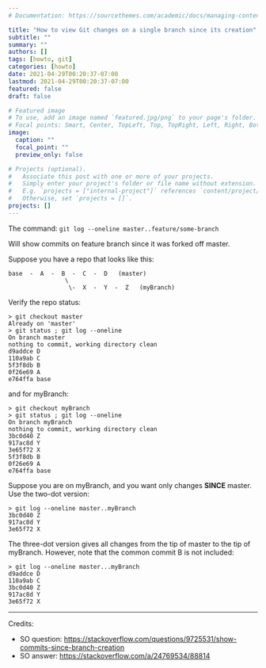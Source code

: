 ```yaml
---
# Documentation: https://sourcethemes.com/academic/docs/managing-content/

title: "How to view Git changes on a single branch since its creation"
subtitle: ""
summary: ""
authors: []
tags: [howto, git]
categories: [howto]
date: 2021-04-29T00:20:37-07:00
lastmod: 2021-04-29T00:20:37-07:00
featured: false
draft: false

# Featured image
# To use, add an image named `featured.jpg/png` to your page's folder.
# Focal points: Smart, Center, TopLeft, Top, TopRight, Left, Right, BottomLeft, Bottom, BottomRight.
image:
  caption: ""
  focal_point: ""
  preview_only: false

# Projects (optional).
#   Associate this post with one or more of your projects.
#   Simply enter your project's folder or file name without extension.
#   E.g. `projects = ["internal-project"]` references `content/project/deep-learning/index.md`.
#   Otherwise, set `projects = []`.
projects: []
---
```

The command:
`git log --oneline master..feature/some-branch`

Will show commits on feature branch since it was forked off master.

Suppose you have a repo that looks like this:
```
base  -  A  -  B  -  C  -  D   (master)
                \
                 \-  X  -  Y  -  Z   (myBranch)
```

Verify the repo status:
```shell
> git checkout master
Already on 'master'
> git status ; git log --oneline
On branch master
nothing to commit, working directory clean
d9addce D
110a9ab C
5f3f8db B
0f26e69 A
e764ffa base
```

and for myBranch:

```shell
> git checkout myBranch
> git status ; git log --oneline
On branch myBranch
nothing to commit, working directory clean
3bc0d40 Z
917ac8d Y
3e65f72 X
5f3f8db B
0f26e69 A
e764ffa base
```

Suppose you are on myBranch, and you want only changes **SINCE** master. Use the two-dot version:

```shell
> git log --oneline master..myBranch
3bc0d40 Z
917ac8d Y
3e65f72 X
```

The three-dot version gives all changes from the tip of master to the tip of myBranch. However, note that the common commit B is not included:

```shell
> git log --oneline master...myBranch
d9addce D
110a9ab C
3bc0d40 Z
917ac8d Y
3e65f72 X
```

--- 

Credits:
- SO question: https://stackoverflow.com/questions/9725531/show-commits-since-branch-creation
- SO answer: https://stackoverflow.com/a/24769534/88814
